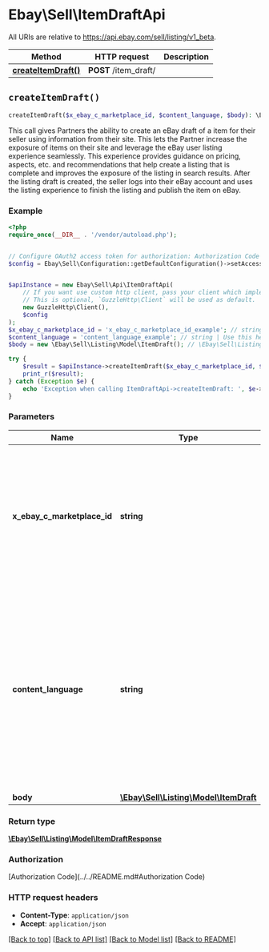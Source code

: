 # Ebay\Sell\ItemDraftApi

All URIs are relative to https://api.ebay.com/sell/listing/v1_beta.

Method | HTTP request | Description
------------- | ------------- | -------------
[**createItemDraft()**](ItemDraftApi.md#createItemDraft) | **POST** /item_draft/ | 


## `createItemDraft()`

```php
createItemDraft($x_ebay_c_marketplace_id, $content_language, $body): \Ebay\Sell\Listing\Model\ItemDraftResponse
```



This call gives Partners the ability to create an eBay draft of a item for their seller using information from their site. This lets the Partner increase the exposure of items on their site and leverage the eBay user listing experience seamlessly. This experience provides guidance on pricing, aspects, etc. and recommendations that help create a listing that is complete and improves the exposure of the listing in search results. After the listing draft is created, the seller logs into their eBay account and uses the listing experience to finish the listing and publish the item on eBay.

### Example

```php
<?php
require_once(__DIR__ . '/vendor/autoload.php');


// Configure OAuth2 access token for authorization: Authorization Code
$config = Ebay\Sell\Configuration::getDefaultConfiguration()->setAccessToken('YOUR_ACCESS_TOKEN');


$apiInstance = new Ebay\Sell\Api\ItemDraftApi(
    // If you want use custom http client, pass your client which implements `GuzzleHttp\ClientInterface`.
    // This is optional, `GuzzleHttp\Client` will be used as default.
    new GuzzleHttp\Client(),
    $config
);
$x_ebay_c_marketplace_id = 'x_ebay_c_marketplace_id_example'; // string | Use this header to specify an eBay marketplace ID. For a list of supported sites, see API Restrictions in the Listing API overview.
$content_language = 'content_language_example'; // string | Use this header to specify the natural language of the seller. For details, see Content-Language in HTTP request headers. Required: For EBAY_CA in French. (Content-Language = fr-CA)
$body = new \Ebay\Sell\Listing\Model\ItemDraft(); // \Ebay\Sell\Listing\Model\ItemDraft

try {
    $result = $apiInstance->createItemDraft($x_ebay_c_marketplace_id, $content_language, $body);
    print_r($result);
} catch (Exception $e) {
    echo 'Exception when calling ItemDraftApi->createItemDraft: ', $e->getMessage(), PHP_EOL;
}
```

### Parameters

Name | Type | Description  | Notes
------------- | ------------- | ------------- | -------------
 **x_ebay_c_marketplace_id** | **string**| Use this header to specify an eBay marketplace ID. For a list of supported sites, see API Restrictions in the Listing API overview. |
 **content_language** | **string**| Use this header to specify the natural language of the seller. For details, see Content-Language in HTTP request headers. Required: For EBAY_CA in French. (Content-Language &#x3D; fr-CA) | [optional]
 **body** | [**\Ebay\Sell\Listing\Model\ItemDraft**](../Model/ItemDraft.md)|  | [optional]

### Return type

[**\Ebay\Sell\Listing\Model\ItemDraftResponse**](../Model/ItemDraftResponse.md)

### Authorization

[Authorization Code](../../README.md#Authorization Code)

### HTTP request headers

- **Content-Type**: `application/json`
- **Accept**: `application/json`

[[Back to top]](#) [[Back to API list]](../../README.md#endpoints)
[[Back to Model list]](../../README.md#models)
[[Back to README]](../../README.md)
